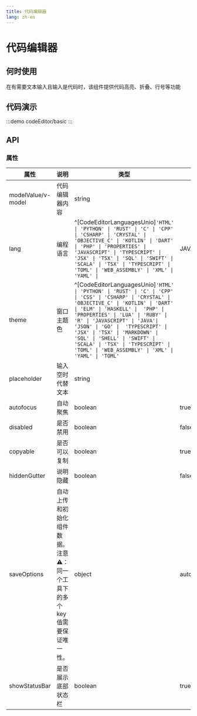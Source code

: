 ```yaml
---
title: 代码编辑器
lang: zh-en
---
```

# 代码编辑器

## 何时使用

在有需要文本输入且输入是代码时，该组件提供代码高亮、折叠、行号等功能

## 代码演示

:::demo
codeEditor/basic
:::

## API

### 属性

| 属性               | 说明                                                                           | 类型                                                                                                                                                                                                                                                                                                                                                                                                                                                 | 默认值                |
| ------------------ | ------------------------------------------------------------------------------ | ---------------------------------------------------------------------------------------------------------------------------------------------------------------------------------------------------------------------------------------------------------------------------------------------------------------------------------------------------------------------------------------------------------------------------------------------------- | --------------------- |
| modelValue/v-model | 代码编辑器内容                                                                 | string                                                                                                                                                                                                                                                                                                                                                                                                                                               |                       |
| lang               | 编程语言                                                                       | ^[CodeEditorLanguagesUnio]`'HTML' \| 'PYTHON' \| 'RUST' \| 'C' \| 'CPP'  \| 'CSHARP' \| 'CRYSTAL' \| 'OBJECTIVE_C' \| 'KOTLIN' \| 'DART' \| 'PHP' \| 'PROPERTIES' \| 'JAVASCRIPT' \| 'TYPESCRIPT' \| 'JSX' \| 'TSX' \| 'SQL' \| 'SWIFT' \| 'SCALA' \| 'TSX' \| 'TYPESCRIPT' \| 'TOML' \| 'WEB_ASSEMBLY' \| 'XML' \| 'YAML' \|`                                                                                                                       | JAVASCRIPT            |
| theme              | 窗口主题色                                                                     | ^[CodeEditorLanguagesUnio]`'HTML' \| 'PYTHON' \| 'RUST' \| 'C' \| 'CPP'  \| 'CSS' \| 'CSHARP' \| 'CRYSTAL' \| 'OBJECTIVE_C' \| 'KOTLIN' \| 'DART' \| 'ELM' \| 'HASKELL' \|  'PHP' \| 'PROPERTIES' \| 'LUA' \| 'RUBY' \| 'R' \| 'JAVASCRIPT' \| 'JAVA'\| 'JSON' \| 'GO' \|  'TYPESCRIPT' \| 'JSX' \| 'TSX' \| 'MARKDOWN' \| 'SQL' \| 'SHELL' \| 'SWIFT' \| 'SCALA' \| 'TSX' \| 'TYPESCRIPT' \| 'TOML' \| 'WEB_ASSEMBLY' \| 'XML' \| 'YAML' \| 'TOML'` |                       |
| placeholder        | 输入空时代替文本                                                               | string                                                                                                                                                                                                                                                                                                                                                                                                                                               |                       |
| autofocus          | 自动聚焦                                                                       | boolean                                                                                                                                                                                                                                                                                                                                                                                                                                              | true                  |
| disabled           | 是否禁用                                                                       | boolean                                                                                                                                                                                                                                                                                                                                                                                                                                              | false                 |
| copyable           | 是否可以复制                                                                   | boolean                                                                                                                                                                                                                                                                                                                                                                                                                                              | true                  |
| hiddenGutter       | 说明隐藏                                                                       | boolean                                                                                                                                                                                                                                                                                                                                                                                                                                              | false                 |
| saveOptions        | 自动上传和初始化组件数据。<br />注意⚠️：同一个工具下的多个key值需要保证唯一性。 | object                                                                                                                                                                                                                                                                                                                                                                                                                                               | autoSave:false,key:"" |
| showStatusBar      | 是否展示底部状态栏                                                             | boolean                                                                                                                                                                                                                                                                                                                                                                                                                                              | true                  |
